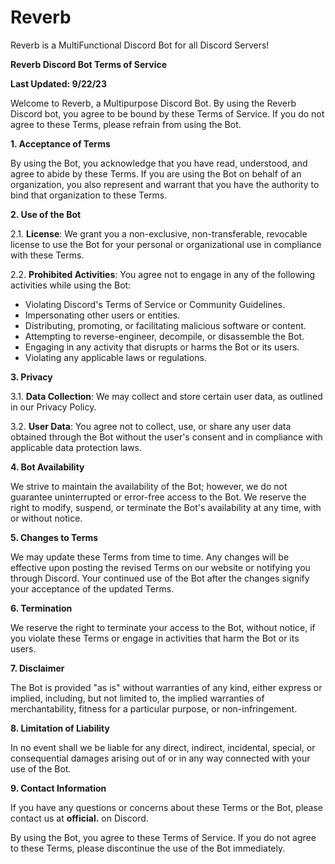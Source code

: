 # Reverb
Reverb is a MultiFunctional Discord Bot for all Discord Servers!



**Reverb Discord Bot Terms of Service**

**Last Updated: 9/22/23**

Welcome to Reverb, a Multipurpose Discord Bot. By using the Reverb Discord bot, you agree to be bound by these Terms of Service. If you do not agree to these Terms, please refrain from using the Bot.

**1. Acceptance of Terms**

By using the Bot, you acknowledge that you have read, understood, and agree to abide by these Terms. If you are using the Bot on behalf of an organization, you also represent and warrant that you have the authority to bind that organization to these Terms.

**2. Use of the Bot**

2.1. **License**: We grant you a non-exclusive, non-transferable, revocable license to use the Bot for your personal or organizational use in compliance with these Terms.

2.2. **Prohibited Activities**: You agree not to engage in any of the following activities while using the Bot:

   - Violating Discord's Terms of Service or Community Guidelines.
   - Impersonating other users or entities.
   - Distributing, promoting, or facilitating malicious software or content.
   - Attempting to reverse-engineer, decompile, or disassemble the Bot.
   - Engaging in any activity that disrupts or harms the Bot or its users.
   - Violating any applicable laws or regulations.

**3. Privacy**

3.1. **Data Collection**: We may collect and store certain user data, as outlined in our Privacy Policy.

3.2. **User Data**: You agree not to collect, use, or share any user data obtained through the Bot without the user's consent and in compliance with applicable data protection laws.

**4. Bot Availability**

We strive to maintain the availability of the Bot; however, we do not guarantee uninterrupted or error-free access to the Bot. We reserve the right to modify, suspend, or terminate the Bot's availability at any time, with or without notice.

**5. Changes to Terms**

We may update these Terms from time to time. Any changes will be effective upon posting the revised Terms on our website or notifying you through Discord. Your continued use of the Bot after the changes signify your acceptance of the updated Terms.

**6. Termination**

We reserve the right to terminate your access to the Bot, without notice, if you violate these Terms or engage in activities that harm the Bot or its users.

**7. Disclaimer**

The Bot is provided "as is" without warranties of any kind, either express or implied, including, but not limited to, the implied warranties of merchantability, fitness for a particular purpose, or non-infringement.

**8. Limitation of Liability**

In no event shall we be liable for any direct, indirect, incidental, special, or consequential damages arising out of or in any way connected with your use of the Bot.

**9. Contact Information**

If you have any questions or concerns about these Terms or the Bot, please contact us at **official.** on Discord.

By using the Bot, you agree to these Terms of Service. If you do not agree to these Terms, please discontinue the use of the Bot immediately.

